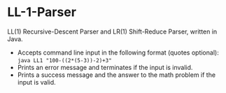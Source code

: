 # LL-1-Parser
LL(1) Recursive-Descent Parser and LR(1) Shift-Reduce Parser, written in Java.

* Accepts command line input in the following format (quotes optional): `java LL1 "100-((2*(5-3))-2)+3"`
* Prints an error message and terminates if the input is invalid.
* Prints a success message and the answer to the math problem if the input is valid.
